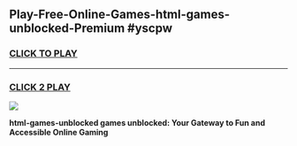 
## Play-Free-Online-Games-html-games-unblocked-Premium #yscpw
<h3>
<a href="https://premium.freeplayer.one?title=html-games-unblocked&ref=8M">CLICK TO PLAY</a></h3>
<hr>

<h3>
<a href="https://premium.freeplayer.one?title=html-games-unblocked&ref=8M">CLICK 2 PLAY</a>
  
</h3>

<a href="https://premium.freeplayer.one?title=html-games-unblocked&ref=8M"><img src="https://clearcache.store/games.png"></a>


**html-games-unblocked games unblocked: Your Gateway to Fun and Accessible Online Gaming**
